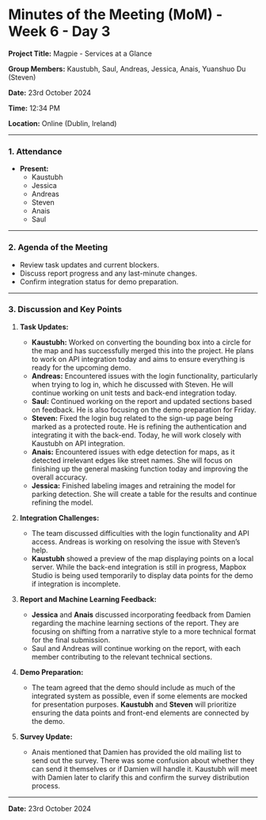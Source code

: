 # Minutes of the Meeting (MoM) - Week 6 - Day 3

**Project Title:** Magpie - Services at a Glance

**Group Members:** Kaustubh, Saul, Andreas, Jessica, Anais, Yuanshuo Du (Steven)

**Date:** 23rd October 2024

**Time:** 12:34 PM

**Location:** Online (Dublin, Ireland)

---

### **1. Attendance**

- **Present:**
  - Kaustubh
  - Jessica
  - Andreas
  - Steven
  - Anais
  - Saul

---

### **2. Agenda of the Meeting**

- Review task updates and current blockers.
- Discuss report progress and any last-minute changes.
- Confirm integration status for demo preparation.

---

### **3. Discussion and Key Points**

1. **Task Updates:**

   - **Kaustubh:** Worked on converting the bounding box into a circle for the map and has successfully merged this into the project. He plans to work on API integration today and aims to ensure everything is ready for the upcoming demo.
   - **Andreas:** Encountered issues with the login functionality, particularly when trying to log in, which he discussed with Steven. He will continue working on unit tests and back-end integration today.
   - **Saul:** Continued working on the report and updated sections based on feedback. He is also focusing on the demo preparation for Friday.
   - **Steven:** Fixed the login bug related to the sign-up page being marked as a protected route. He is refining the authentication and integrating it with the back-end. Today, he will work closely with Kaustubh on API integration.
   - **Anais:** Encountered issues with edge detection for maps, as it detected irrelevant edges like street names. She will focus on finishing up the general masking function today and improving the overall accuracy.
   - **Jessica:** Finished labeling images and retraining the model for parking detection. She will create a table for the results and continue refining the model.

2. **Integration Challenges:**

   - The team discussed difficulties with the login functionality and API access. Andreas is working on resolving the issue with Steven’s help.
   - **Kaustubh** showed a preview of the map displaying points on a local server. While the back-end integration is still in progress, Mapbox Studio is being used temporarily to display data points for the demo if integration is incomplete.

3. **Report and Machine Learning Feedback:**

   - **Jessica** and **Anais** discussed incorporating feedback from Damien regarding the machine learning sections of the report. They are focusing on shifting from a narrative style to a more technical format for the final submission.
   - Saul and Andreas will continue working on the report, with each member contributing to the relevant technical sections.

4. **Demo Preparation:**

   - The team agreed that the demo should include as much of the integrated system as possible, even if some elements are mocked for presentation purposes. **Kaustubh** and **Steven** will prioritize ensuring the data points and front-end elements are connected by the demo.

5. **Survey Update:**
   - Anais mentioned that Damien has provided the old mailing list to send out the survey. There was some confusion about whether they can send it themselves or if Damien will handle it. Kaustubh will meet with Damien later to clarify this and confirm the survey distribution process.

---

**Date:** 23rd October 2024
